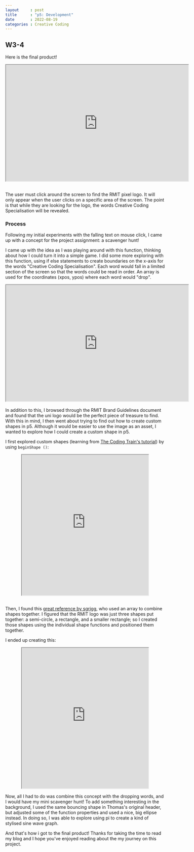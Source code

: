 ```yaml
---
layout     : post
title      : "p5: Development"
date       : 2022-08-19
categories : Creative Coding
---
```


## W3-4
Here is the final product!
<iframe width=576 height=366 style="display: block; margin: 0 auto" src="https://editor.p5js.org/elishafitri/full/kwDo6BLOw"></iframe> 
 
<br> 

The user must click around the screen to find the RMIT pixel logo. It will only appear when the user clicks on a specific area of the screen. The point is that while they are looking for the logo, the words Creative Coding Specialisation will be revealed.

### Process
Following my initial experiments with the falling text on mouse click, I came up with a concept for the project assignment: a scavenger hunt!
  
  I came up with the idea as I was playing around with this function, thinking about how I could turn it into a simple game. I did some more exploring with this function, using if else statements to create boundaries on the x-axis for the words "Creative Coding Specialisation". Each word would fall in a limited section of the screen so that the words could be read in order. An array is used for the coordinates (xpos, ypos) where each word would "drop".

  <iframe width=576 height=366 style="display: block; margin: 0 auto" src="https://editor.p5js.org/elishafitri/full/ZaJI_v3fN"></iframe>


  <br>
  In addition to this, I browsed through the RMIT Brand Guidelines document and found that the uni logo would be the perfect piece of treasure to find. With this in mind, I then went about trying to find out how to create custom shapes in p5. Although it would be easier to use the image as an asset, I wanted to explore how I could create a custom shape in p5.
     

  I first explored custom shapes (learning from [The Coding Train's tutorial](https://www.youtube.com/watch?v=76fiD5DvzeQ)) by using `beginShape ()`:

<iframe width=400 height=442 style="display: block; margin: 0 auto" src="https://editor.p5js.org/elishafitri/full/qzBzoP_BC"></iframe>
  
  <br>

  Then, I found this [great reference by sgrigg](https://editor.p5js.org/sgrigg/sketches/Ui6KxnBzh), who used an array to combine shapes together. I figured that the RMIT logo was just three shapes put together: a semi-circle, a rectangle, and a smaller rectangle; so I created those shapes using the individual shape functions and positioned them together.

  I ended up creating this:

<iframe width=400 height=442 style="display: block; margin: 0 auto" src="https://editor.p5js.org/elishafitri/full/k7u_1dvnT"></iframe>
  

  Now, all I had to do was combine this concept with the dropping words, and I would have my mini scavenger hunt! To add something interesting in the background, I used the same bouncing shape in Thomas's original header, but adjusted some of the function properties and used a nice, big ellipse instead. In doing so, I was able to explore using pi to create a kind of stylised sine wave graph. 
    
  And that's how i got to the final product! Thanks for taking the time to read my blog and I hope you've enjoyed reading about the my journey on this project.
  

